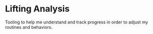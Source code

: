 # Lifting Analysis

Tooling to help me understand and track progress in order to adjust my routines and behaviors.
